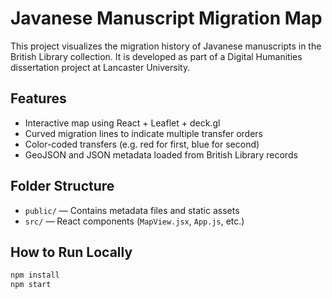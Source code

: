 # Javanese Manuscript Migration Map

This project visualizes the migration history of Javanese manuscripts in the British Library collection. It is developed as part of a Digital Humanities dissertation project at Lancaster University.

## Features
- Interactive map using React + Leaflet + deck.gl
- Curved migration lines to indicate multiple transfer orders
- Color-coded transfers (e.g. red for first, blue for second)
- GeoJSON and JSON metadata loaded from British Library records

## Folder Structure
- `public/` — Contains metadata files and static assets
- `src/` — React components (`MapView.jsx`, `App.js`, etc.)

## How to Run Locally
```bash
npm install
npm start
